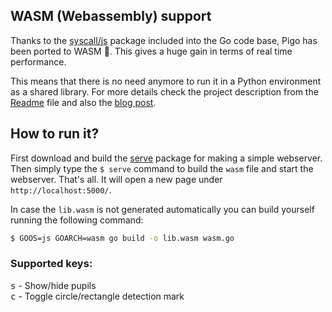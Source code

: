 ## WASM (Webassembly) support

Thanks to the [syscall/js](https://golang.org/pkg/syscall/js/) package included into the Go code base, Pigo has been ported to WASM 🎉. This gives a huge gain in terms of real time performance. 

This means that there is no need anymore to run it in a Python environment as a shared library. For more details check the project description from the [Readme](https://github.com/esimov/pigo/blob/master/README.md#real-time-face-detection) file and also the [blog post](https://esimov.com/2019/11/pupilseyes-localization-in-the-pigo-face-detection-library).

## How to run it?

First download and build the [serve](https://github.com/mattn/serve) package for making a simple webserver. Then simply type the `$ serve` command to build the `wasm` file and start the webserver. That's all. It will open a new page under `http://localhost:5000/`.

In case the `lib.wasm` is not generated automatically you can build yourself running the following command:

```bash
$ GOOS=js GOARCH=wasm go build -o lib.wasm wasm.go
```

### Supported keys:
<kbd>s</kbd> - Show/hide pupils<br/>
<kbd>c</kbd> - Toggle circle/rectangle detection mark<br/>
